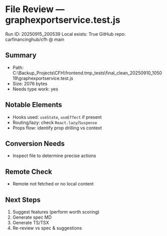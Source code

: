 # File Review — graphexportservice.test.js
Run ID: 20250915_200539
Local exists: True
GitHub repo: carfinancinghub/cfh @ main

## Summary
- Path: C:\Backup_Projects\CFH\frontend\.tmp_tests\final_clean_20250910_105019\graphexportservice.test.js
- Size: 2076 bytes
- Needs type work: yes

## Notable Elements
- Hooks used: `useState`, `useEffect` if present
- Routing/lazy: check `React.lazy`/`Suspense`
- Props flow: identify prop drilling vs context

## Conversion Needs
- Inspect file to determine precise actions

## Remote Check
- Remote not fetched or no local content

## Next Steps
1) Suggest features (perform worth scoring)
2) Generate spec MD
3) Generate TS/TSX
4) Re-review vs spec & suggestions